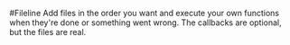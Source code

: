 #Fileline
Add files in the order you want and execute your own functions when they're done or something went wrong. The callbacks are optional, but the files are real.